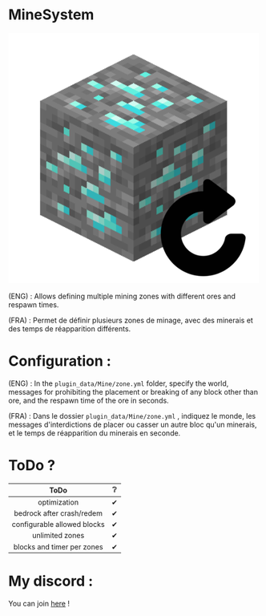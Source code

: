 # MineSystem

<img 
  src = "logo.png"
  title="EasterEgg hein ;)" 
  />
  
<p>(ENG) : Allows defining multiple mining zones with different ores and respawn times.</p>  
<p>(FRA) : Permet de définir plusieurs zones de minage, avec des minerais et des temps de réapparition différents.</p>  

# Configuration :

(ENG) : In the `plugin_data/Mine/zone.yml` folder, specify the world, messages for prohibiting the placement or breaking of any block other than ore, and the respawn time of the ore in seconds.  

(FRA) : Dans le dossier `plugin_data/Mine/zone.yml` , indiquez le monde, les messages d'interdictions de placer ou casser un autre bloc qu'un minerais, et le temps de réapparition du minerais en seconde.  

# ToDo ?

| ToDo | ❔ |
| :----: | :----: |
| optimization | ✔ |
| bedrock after crash/redem | ✔ |
| configurable allowed blocks | ✔ |
| unlimited zones | ✔ |
| blocks and timer per zones | ✔ |

# My discord :

You can join <a href="https://discord.gg/NkZu7DNKEn">here</a> !
